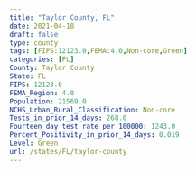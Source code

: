 ```yaml
---
title: "Taylor County, FL"
date: 2021-04-18
draft: false
type: county
tags: [FIPS:12123.0,FEMA:4.0,Non-core,Green]
categories: [FL]
County: Taylor County
State: FL
FIPS: 12123.0
FEMA_Region: 4.0
Population: 21569.0
NCHS_Urban_Rural_Classification: Non-core
Tests_in_prior_14_days: 268.0
Fourteen_day_test_rate_per_100000: 1243.0
Percent_Positivity_in_prior_14_days: 0.019
Level: Green
url: /states/FL/taylor-county
---
```



